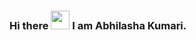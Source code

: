 ### Hi there <img src ="https://raw.githubusercontent.com/MartinHeinz/MartinHeinz/master/wave.gif" width ="30px"> I am Abhilasha Kumari.

<!--
**abhilasha295/abhilasha295** is a ✨ _special_ ✨ repository because its `README.md` (this file) appears on your GitHub profile.

Here are some ideas to get you started:

- 🔭 I’m currently working on ...
- 🌱 I’m currently learning ...
- 👯 I’m looking to collaborate on ...
- 🤔 I’m looking for help with ...
- 💬 Ask me about ...
- 📫 How to reach me: ...
- 😄 Pronouns: ...
- ⚡ Fun fact: ...
-->
